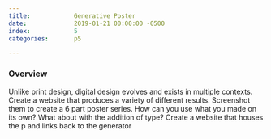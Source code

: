 ```yaml
---
title:            Generative Poster
date:             2019-01-21 00:00:00 -0500
index:            5
categories:       p5

---
```


### Overview
Unlike print design, digital design evolves and exists in multiple contexts. Create a website that produces a variety of different results. Screenshot them to create a 6 part poster series. How can you use what you made on its own? What about with the addition of type? Create a website that houses the p and links back to the generator

